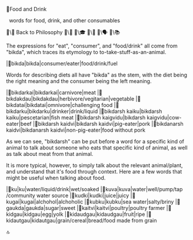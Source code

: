 📛Food and Drink

&nbsp;
words for food, drink,
and other consumables

🔗\🧠 Back to Philosophy
🔗\🚀
🔗\🎓
🔗\🌳
🔗\🗣️
🔗\📚

The expressions for "eat", "consumer", and "food/drink" all come from "bikda", which traces its etymology to to-take-stuff-as-an-animal.

|🎏bikda|bikda|consumer/eater|food/drink/fuel

Words for describing diets all have "bikda" as the stem, with the diet being the right meaning and the consumer being the left meaning.

|🎏bikdarkai|bikdarkai|carnivore|meat
|🎏bikdakdau|bikdakdau|herbivore/vegitarian|vegetable
|🎏bikdatai|bikdatai|omnivore|challenging food
|🎏bikdarku|bikdarku|drinker|drink/liquid
|🎏bikdarsh kaiku|bikdarsh kaiku|pescetarian|fish meat
|🎏bikdarsh kaigvidu|bikdarsh kaigvidu|cow-eater|beef
|🎏bikdarsh kaidvi|bikdarsh kaidvi|pig-eater|pork
|🎏bikdanarsh kaidvi|bikdanarsh
kaidvi|non-pig-eater|food without pork

As we can see, "bikdarsh" can be put before a word for a specific kind of animal to talk about someone who eats that specific kind of animal, as well as talk about meat from that animal.

It is more typical, however, to simply talk about the relevant animal/plant, and understand that it's food through context. Here are a few words that might be useful when talking about food.

|🎏ku|ku|water/liquid/drink|wet/soaked
|🎏kuva|kuva|water|well/pump/tap
/community water source
|🎏kudki|kudki|juice|juicy
|🎏kugai|kugai|alchohol|alchoholic
|🎏kubku|kubku|sea water|salty/briny
|🎏gaukda|gaukda|sugar|sweet
|🎏kaitvi|kaitvi|poultry|poultry farmer
|🎏kidgau|kidgau|egg|yolk
|🎏kidaudgau|kidaudgau|fruit|ripe
|🎏kidautgau|kidautgau|grain/cereal|bread/food made from grain

🔝
